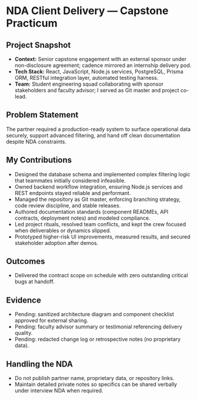 # NDA Client Delivery — Capstone Practicum

## Project Snapshot
- **Context:** Senior capstone engagement with an external sponsor under non-disclosure agreement; cadence mirrored an internship delivery pod.
- **Tech Stack:** React, JavaScript, Node.js services, PostgreSQL, Prisma ORM, RESTful integration layer, automated testing harness.
- **Team:** Student engineering squad collaborating with sponsor stakeholders and faculty advisor; I served as Git master and project co-lead.

## Problem Statement
The partner required a production-ready system to surface operational data securely, support advanced filtering, and hand off clean documentation despite NDA constraints.

## My Contributions
- Designed the database schema and implemented complex filtering logic that teammates initially considered infeasible.
- Owned backend workflow integration, ensuring Node.js services and REST endpoints stayed reliable and performant.
- Managed the repository as Git master, enforcing branching strategy, code review discipline, and stable releases.
- Authored documentation standards (component READMEs, API contracts, deployment notes) and modeled compliance.
- Led project rituals, resolved team conflicts, and kept the crew focused when deliverables or dynamics slipped.
- Prototyped higher-risk UI improvements, measured results, and secured stakeholder adoption after demos.

## Outcomes
- Delivered the contract scope on schedule with zero outstanding critical bugs at handoff.

## Evidence
- Pending: sanitized architecture diagram and component checklist approved for external sharing.
- Pending: faculty advisor summary or testimonial referencing delivery quality.
- Pending: redacted change log or retrospective notes (no proprietary data).

## Handling the NDA
- Do not publish partner name, proprietary data, or repository links.
- Maintain detailed private notes so specifics can be shared verbally under interview NDA when required.
